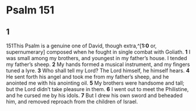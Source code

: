 # Psalm 151

## 1 
151This Psalm is a genuine one of David, though extra,^[**1:0** or, supernumerary] composed when he fought in single combat with Goliath. **1** I was small among my brothers, and youngest in my father’s house. I tended my father’s sheep. **2** My hands formed a musical instrument, and my fingers tuned a lyre. **3** Who shall tell my Lord? The Lord himself, he himself hears. **4** He sent forth his angel and took me from my father’s sheep, and he anointed me with his anointing oil. **5** My brothers were handsome and tall; but the Lord didn’t take pleasure in them. **6** I went out to meet the Philistine, and he cursed me by his idols. **7** But I drew his own sword and beheaded him, and removed reproach from the children of Israel. 

